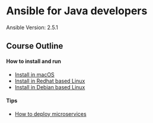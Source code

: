 # Ansible for Java developers

Ansible Version: 2.5.1



## Course Outline

#### How to install and run

  * [Install in macOS](labs/install-ansible-macos.md)
  * [Install in Redhat based Linux](labs/install-ansible-redhat.md)
  * [Install in Debian based Linux](labs/install-ansible-debian.md)



#### Tips
  * [How to deploy microservices](labs/deploy-microservices.md)


